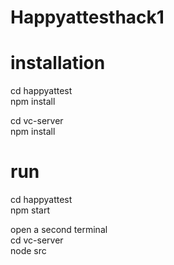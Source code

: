 # Happyattesthack1
 
# installation

cd happyattest  
npm install  

cd vc-server  
npm install  


# run

cd happyattest  
npm start  

open a second terminal  
cd vc-server  
node src  

